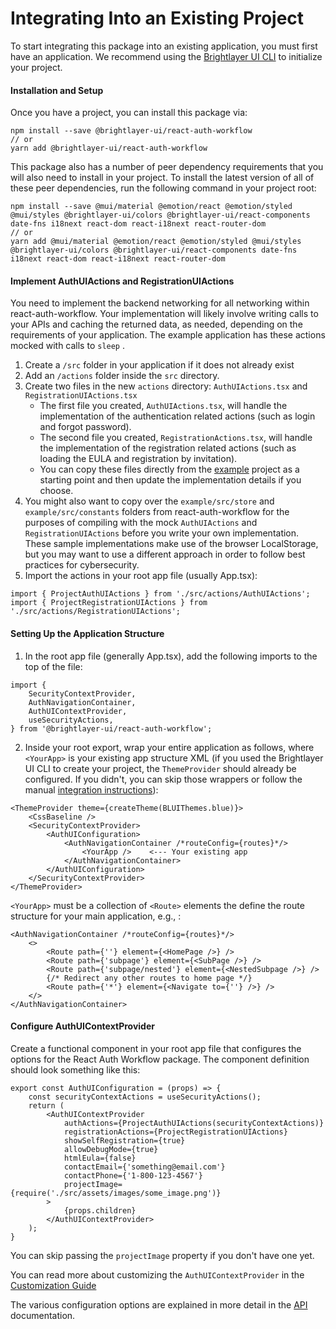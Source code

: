# Integrating Into an Existing Project

To start integrating this package into an existing application, you must first have an application. We recommend using the [Brightlayer UI CLI](https://www.npmjs.com/package/@brightlayer-ui/cli) to initialize your project. 

#### Installation and Setup

Once you have a project, you can install this package via:

```shell
npm install --save @brightlayer-ui/react-auth-workflow
// or
yarn add @brightlayer-ui/react-auth-workflow
```

This package also has a number of peer dependency requirements that you will also need to install in your project. To install the latest version of all of these peer dependencies, run the following command in your project root:

```
npm install --save @mui/material @emotion/react @emotion/styled @mui/styles @brightlayer-ui/colors @brightlayer-ui/react-components date-fns i18next react-dom react-i18next react-router-dom
// or
yarn add @mui/material @emotion/react @emotion/styled @mui/styles @brightlayer-ui/colors @brightlayer-ui/react-components date-fns i18next react-dom react-i18next react-router-dom
```

#### Implement AuthUIActions and RegistrationUIActions

You need to implement the backend networking for all networking within react-auth-workflow. Your implementation will likely involve writing calls to your APIs and caching the returned data, as needed, depending on the requirements of your application. The example application has these actions mocked with calls to `sleep` .

1. Create a `/src` folder in your application if it does not already exist
2. Add an `/actions` folder inside the `src` directory.
3. Create two files in the new `actions` directory: `AuthUIActions.tsx` and `RegistrationUIActions.tsx`
    - The first file you created, `AuthUIActions.tsx`, will handle the implementation of the authentication related actions (such as login and forgot password).
    - The second file you created, `RegistrationActions.tsx`, will handle the implementation of the registration related actions (such as loading the EULA and registration by invitation).
    - You can copy these files directly from the [example](https://github.com/brightlayer-ui/react-workflows/tree/master/login-workflow/example) project as a starting point and then update the implementation details if you choose.
4. You might also want to copy over the `example/src/store` and `example/src/constants` folders from react-auth-workflow for the purposes of compiling with the mock `AuthUIActions` and `RegistrationUIActions` before you write your own implementation. These sample implementations make use of the browser LocalStorage, but you may want to use a different approach in order to follow best practices for cybersecurity.
5. Import the actions in your root app file (usually App.tsx):

```
import { ProjectAuthUIActions } from './src/actions/AuthUIActions';
import { ProjectRegistrationUIActions } from './src/actions/RegistrationUIActions';
```

#### Setting Up the Application Structure

1. In the root app file (generally App.tsx), add the following imports to the top of the file:
    

```tsx
import {
    SecurityContextProvider,
    AuthNavigationContainer,
    AuthUIContextProvider,
    useSecurityActions,
} from '@brightlayer-ui/react-auth-workflow';
```

2. Inside your root export, wrap your entire application as follows, where `<YourApp>` is your existing app structure XML (if you used the Brightlayer UI CLI to create your project, the `ThemeProvider` should already be configured. If you didn't, you can skip those wrappers or follow the manual [integration instructions](https://brightlayer-ui.github.io/development/frameworks-web/react)):

```tsx
<ThemeProvider theme={createTheme(BLUIThemes.blue)}>
    <CssBaseline />
    <SecurityContextProvider>
        <AuthUIConfiguration>
            <AuthNavigationContainer /*routeConfig={routes}*/>
                <YourApp />    <--- Your existing app
            </AuthNavigationContainer>
        </AuthUIConfiguration>
    </SecurityContextProvider>
</ThemeProvider>
```

`<YourApp>` must be a collection of `<Route>` elements the define the route structure for your main application, e.g., :

```tsx
<AuthNavigationContainer /*routeConfig={routes}*/>
    <>
        <Route path={''} element={<HomePage />} />
        <Route path={'subpage'} element={<SubPage />} />
        <Route path={'subpage/nested'} element={<NestedSubpage />} />
        {/* Redirect any other routes to home page */}
        <Route path={'*'} element={<Navigate to={''} />} /> 
    </>
</AuthNavigationContainer>
```

#### Configure AuthUIContextProvider

Create a functional component in your root app file that configures the options for the React Auth Workflow package. The component definition should look something like this:

```tsx
export const AuthUIConfiguration = (props) => {
    const securityContextActions = useSecurityActions();
    return (
        <AuthUIContextProvider
            authActions={ProjectAuthUIActions(securityContextActions)}
            registrationActions={ProjectRegistrationUIActions}
            showSelfRegistration={true}
            allowDebugMode={true}
            htmlEula={false}
            contactEmail={'something@email.com'}
            contactPhone={'1-800-123-4567'}
            projectImage={require('./src/assets/images/some_image.png')}
        >
            {props.children}
        </AuthUIContextProvider>
    );
}
```

You can skip passing the `projectImage` property if you don't have one yet.

You can read more about customizing the `AuthUIContextProvider` in the [Customization Guide](https://github.com/brightlayer-ui/react-workflows/tree/master/login-workflow/docs/customization.md) 

The various configuration options are explained in more detail in the [API](https://github.com/brightlayer-ui/react-workflows/tree/master/login-workflow/docs/API.md) documentation.
